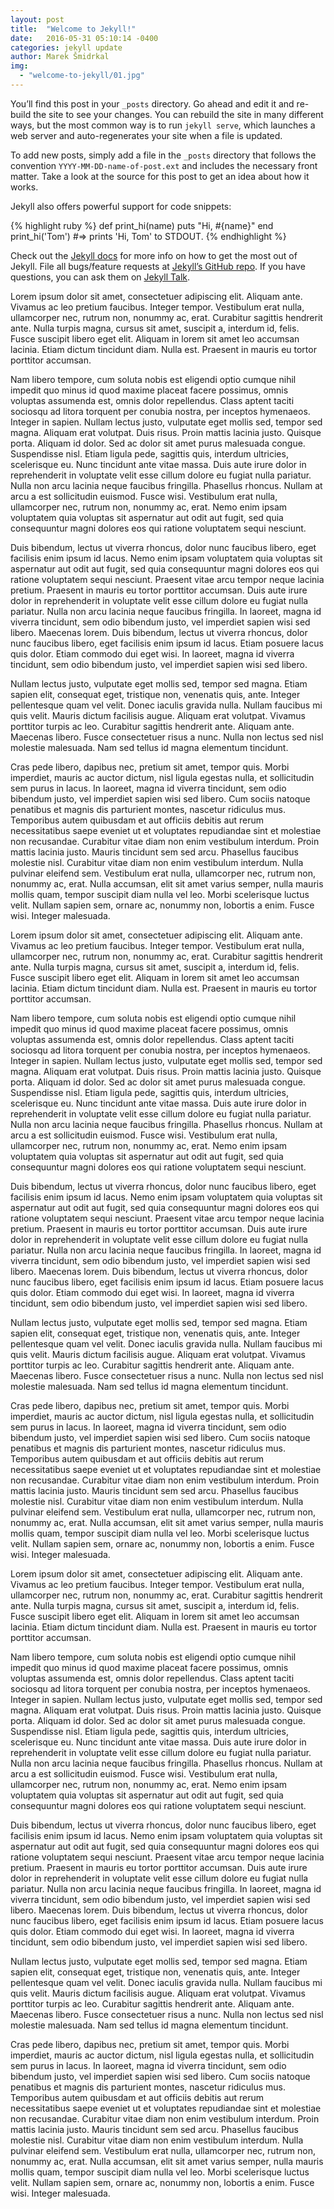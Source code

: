 ```yaml
---
layout: post
title:  "Welcome to Jekyll!"
date:   2016-05-31 05:10:14 -0400
categories: jekyll update
author: Marek Šmidrkal
img:
  - "welcome-to-jekyll/01.jpg"
---
```

You’ll find this post in your `_posts` directory. Go ahead and edit it and re-build the site to see your changes. You can rebuild the site in many different ways, but the most common way is to run `jekyll serve`, which launches a web server and auto-regenerates your site when a file is updated.

To add new posts, simply add a file in the `_posts` directory that follows the convention `YYYY-MM-DD-name-of-post.ext` and includes the necessary front matter. Take a look at the source for this post to get an idea about how it works.

Jekyll also offers powerful support for code snippets:

{% highlight ruby %}
def print_hi(name)
  puts "Hi, #{name}"
end
print_hi('Tom')
#=> prints 'Hi, Tom' to STDOUT.
{% endhighlight %}

Check out the [Jekyll docs][jekyll-docs] for more info on how to get the most out of Jekyll. File all bugs/feature requests at [Jekyll’s GitHub repo][jekyll-gh]. If you have questions, you can ask them on [Jekyll Talk][jekyll-talk].

[jekyll-docs]: http://jekyllrb.com/docs/home
[jekyll-gh]:   https://github.com/jekyll/jekyll
[jekyll-talk]: https://talk.jekyllrb.com/

<p>Lorem ipsum dolor sit amet, consectetuer adipiscing elit. Aliquam ante. Vivamus ac leo pretium faucibus. Integer tempor. Vestibulum erat nulla, ullamcorper nec, rutrum non, nonummy ac, erat. Curabitur sagittis hendrerit ante. Nulla turpis magna, cursus sit amet, suscipit a, interdum id, felis. Fusce suscipit libero eget elit. Aliquam in lorem sit amet leo accumsan lacinia. Etiam dictum tincidunt diam. Nulla est. Praesent in mauris eu tortor porttitor accumsan.</p>

<p>Nam libero tempore, cum soluta nobis est eligendi optio cumque nihil impedit quo minus id quod maxime placeat facere possimus, omnis voluptas assumenda est, omnis dolor repellendus. Class aptent taciti sociosqu ad litora torquent per conubia nostra, per inceptos hymenaeos. Integer in sapien. Nullam lectus justo, vulputate eget mollis sed, tempor sed magna. Aliquam erat volutpat. Duis risus. Proin mattis lacinia justo. Quisque porta. Aliquam id dolor. Sed ac dolor sit amet purus malesuada congue. Suspendisse nisl. Etiam ligula pede, sagittis quis, interdum ultricies, scelerisque eu. Nunc tincidunt ante vitae massa. Duis aute irure dolor in reprehenderit in voluptate velit esse cillum dolore eu fugiat nulla pariatur. Nulla non arcu lacinia neque faucibus fringilla. Phasellus rhoncus. Nullam at arcu a est sollicitudin euismod. Fusce wisi. Vestibulum erat nulla, ullamcorper nec, rutrum non, nonummy ac, erat. Nemo enim ipsam voluptatem quia voluptas sit aspernatur aut odit aut fugit, sed quia consequuntur magni dolores eos qui ratione voluptatem sequi nesciunt.</p>

<p>Duis bibendum, lectus ut viverra rhoncus, dolor nunc faucibus libero, eget facilisis enim ipsum id lacus. Nemo enim ipsam voluptatem quia voluptas sit aspernatur aut odit aut fugit, sed quia consequuntur magni dolores eos qui ratione voluptatem sequi nesciunt. Praesent vitae arcu tempor neque lacinia pretium. Praesent in mauris eu tortor porttitor accumsan. Duis aute irure dolor in reprehenderit in voluptate velit esse cillum dolore eu fugiat nulla pariatur. Nulla non arcu lacinia neque faucibus fringilla. In laoreet, magna id viverra tincidunt, sem odio bibendum justo, vel imperdiet sapien wisi sed libero. Maecenas lorem. Duis bibendum, lectus ut viverra rhoncus, dolor nunc faucibus libero, eget facilisis enim ipsum id lacus. Etiam posuere lacus quis dolor. Etiam commodo dui eget wisi. In laoreet, magna id viverra tincidunt, sem odio bibendum justo, vel imperdiet sapien wisi sed libero.</p>

<p>Nullam lectus justo, vulputate eget mollis sed, tempor sed magna. Etiam sapien elit, consequat eget, tristique non, venenatis quis, ante. Integer pellentesque quam vel velit. Donec iaculis gravida nulla. Nullam faucibus mi quis velit. Mauris dictum facilisis augue. Aliquam erat volutpat. Vivamus porttitor turpis ac leo. Curabitur sagittis hendrerit ante. Aliquam ante. Maecenas libero. Fusce consectetuer risus a nunc. Nulla non lectus sed nisl molestie malesuada. Nam sed tellus id magna elementum tincidunt.</p>

<p>Cras pede libero, dapibus nec, pretium sit amet, tempor quis. Morbi imperdiet, mauris ac auctor dictum, nisl ligula egestas nulla, et sollicitudin sem purus in lacus. In laoreet, magna id viverra tincidunt, sem odio bibendum justo, vel imperdiet sapien wisi sed libero. Cum sociis natoque penatibus et magnis dis parturient montes, nascetur ridiculus mus. Temporibus autem quibusdam et aut officiis debitis aut rerum necessitatibus saepe eveniet ut et voluptates repudiandae sint et molestiae non recusandae. Curabitur vitae diam non enim vestibulum interdum. Proin mattis lacinia justo. Mauris tincidunt sem sed arcu. Phasellus faucibus molestie nisl. Curabitur vitae diam non enim vestibulum interdum. Nulla pulvinar eleifend sem. Vestibulum erat nulla, ullamcorper nec, rutrum non, nonummy ac, erat. Nulla accumsan, elit sit amet varius semper, nulla mauris mollis quam, tempor suscipit diam nulla vel leo. Morbi scelerisque luctus velit. Nullam sapien sem, ornare ac, nonummy non, lobortis a enim. Fusce wisi. Integer malesuada.</p>

<p>Lorem ipsum dolor sit amet, consectetuer adipiscing elit. Aliquam ante. Vivamus ac leo pretium faucibus. Integer tempor. Vestibulum erat nulla, ullamcorper nec, rutrum non, nonummy ac, erat. Curabitur sagittis hendrerit ante. Nulla turpis magna, cursus sit amet, suscipit a, interdum id, felis. Fusce suscipit libero eget elit. Aliquam in lorem sit amet leo accumsan lacinia. Etiam dictum tincidunt diam. Nulla est. Praesent in mauris eu tortor porttitor accumsan.</p>

<p>Nam libero tempore, cum soluta nobis est eligendi optio cumque nihil impedit quo minus id quod maxime placeat facere possimus, omnis voluptas assumenda est, omnis dolor repellendus. Class aptent taciti sociosqu ad litora torquent per conubia nostra, per inceptos hymenaeos. Integer in sapien. Nullam lectus justo, vulputate eget mollis sed, tempor sed magna. Aliquam erat volutpat. Duis risus. Proin mattis lacinia justo. Quisque porta. Aliquam id dolor. Sed ac dolor sit amet purus malesuada congue. Suspendisse nisl. Etiam ligula pede, sagittis quis, interdum ultricies, scelerisque eu. Nunc tincidunt ante vitae massa. Duis aute irure dolor in reprehenderit in voluptate velit esse cillum dolore eu fugiat nulla pariatur. Nulla non arcu lacinia neque faucibus fringilla. Phasellus rhoncus. Nullam at arcu a est sollicitudin euismod. Fusce wisi. Vestibulum erat nulla, ullamcorper nec, rutrum non, nonummy ac, erat. Nemo enim ipsam voluptatem quia voluptas sit aspernatur aut odit aut fugit, sed quia consequuntur magni dolores eos qui ratione voluptatem sequi nesciunt.</p>

<p>Duis bibendum, lectus ut viverra rhoncus, dolor nunc faucibus libero, eget facilisis enim ipsum id lacus. Nemo enim ipsam voluptatem quia voluptas sit aspernatur aut odit aut fugit, sed quia consequuntur magni dolores eos qui ratione voluptatem sequi nesciunt. Praesent vitae arcu tempor neque lacinia pretium. Praesent in mauris eu tortor porttitor accumsan. Duis aute irure dolor in reprehenderit in voluptate velit esse cillum dolore eu fugiat nulla pariatur. Nulla non arcu lacinia neque faucibus fringilla. In laoreet, magna id viverra tincidunt, sem odio bibendum justo, vel imperdiet sapien wisi sed libero. Maecenas lorem. Duis bibendum, lectus ut viverra rhoncus, dolor nunc faucibus libero, eget facilisis enim ipsum id lacus. Etiam posuere lacus quis dolor. Etiam commodo dui eget wisi. In laoreet, magna id viverra tincidunt, sem odio bibendum justo, vel imperdiet sapien wisi sed libero.</p>

<p>Nullam lectus justo, vulputate eget mollis sed, tempor sed magna. Etiam sapien elit, consequat eget, tristique non, venenatis quis, ante. Integer pellentesque quam vel velit. Donec iaculis gravida nulla. Nullam faucibus mi quis velit. Mauris dictum facilisis augue. Aliquam erat volutpat. Vivamus porttitor turpis ac leo. Curabitur sagittis hendrerit ante. Aliquam ante. Maecenas libero. Fusce consectetuer risus a nunc. Nulla non lectus sed nisl molestie malesuada. Nam sed tellus id magna elementum tincidunt.</p>

<p>Cras pede libero, dapibus nec, pretium sit amet, tempor quis. Morbi imperdiet, mauris ac auctor dictum, nisl ligula egestas nulla, et sollicitudin sem purus in lacus. In laoreet, magna id viverra tincidunt, sem odio bibendum justo, vel imperdiet sapien wisi sed libero. Cum sociis natoque penatibus et magnis dis parturient montes, nascetur ridiculus mus. Temporibus autem quibusdam et aut officiis debitis aut rerum necessitatibus saepe eveniet ut et voluptates repudiandae sint et molestiae non recusandae. Curabitur vitae diam non enim vestibulum interdum. Proin mattis lacinia justo. Mauris tincidunt sem sed arcu. Phasellus faucibus molestie nisl. Curabitur vitae diam non enim vestibulum interdum. Nulla pulvinar eleifend sem. Vestibulum erat nulla, ullamcorper nec, rutrum non, nonummy ac, erat. Nulla accumsan, elit sit amet varius semper, nulla mauris mollis quam, tempor suscipit diam nulla vel leo. Morbi scelerisque luctus velit. Nullam sapien sem, ornare ac, nonummy non, lobortis a enim. Fusce wisi. Integer malesuada.</p>

<p>Lorem ipsum dolor sit amet, consectetuer adipiscing elit. Aliquam ante. Vivamus ac leo pretium faucibus. Integer tempor. Vestibulum erat nulla, ullamcorper nec, rutrum non, nonummy ac, erat. Curabitur sagittis hendrerit ante. Nulla turpis magna, cursus sit amet, suscipit a, interdum id, felis. Fusce suscipit libero eget elit. Aliquam in lorem sit amet leo accumsan lacinia. Etiam dictum tincidunt diam. Nulla est. Praesent in mauris eu tortor porttitor accumsan.</p>

<p>Nam libero tempore, cum soluta nobis est eligendi optio cumque nihil impedit quo minus id quod maxime placeat facere possimus, omnis voluptas assumenda est, omnis dolor repellendus. Class aptent taciti sociosqu ad litora torquent per conubia nostra, per inceptos hymenaeos. Integer in sapien. Nullam lectus justo, vulputate eget mollis sed, tempor sed magna. Aliquam erat volutpat. Duis risus. Proin mattis lacinia justo. Quisque porta. Aliquam id dolor. Sed ac dolor sit amet purus malesuada congue. Suspendisse nisl. Etiam ligula pede, sagittis quis, interdum ultricies, scelerisque eu. Nunc tincidunt ante vitae massa. Duis aute irure dolor in reprehenderit in voluptate velit esse cillum dolore eu fugiat nulla pariatur. Nulla non arcu lacinia neque faucibus fringilla. Phasellus rhoncus. Nullam at arcu a est sollicitudin euismod. Fusce wisi. Vestibulum erat nulla, ullamcorper nec, rutrum non, nonummy ac, erat. Nemo enim ipsam voluptatem quia voluptas sit aspernatur aut odit aut fugit, sed quia consequuntur magni dolores eos qui ratione voluptatem sequi nesciunt.</p>

<p>Duis bibendum, lectus ut viverra rhoncus, dolor nunc faucibus libero, eget facilisis enim ipsum id lacus. Nemo enim ipsam voluptatem quia voluptas sit aspernatur aut odit aut fugit, sed quia consequuntur magni dolores eos qui ratione voluptatem sequi nesciunt. Praesent vitae arcu tempor neque lacinia pretium. Praesent in mauris eu tortor porttitor accumsan. Duis aute irure dolor in reprehenderit in voluptate velit esse cillum dolore eu fugiat nulla pariatur. Nulla non arcu lacinia neque faucibus fringilla. In laoreet, magna id viverra tincidunt, sem odio bibendum justo, vel imperdiet sapien wisi sed libero. Maecenas lorem. Duis bibendum, lectus ut viverra rhoncus, dolor nunc faucibus libero, eget facilisis enim ipsum id lacus. Etiam posuere lacus quis dolor. Etiam commodo dui eget wisi. In laoreet, magna id viverra tincidunt, sem odio bibendum justo, vel imperdiet sapien wisi sed libero.</p>

<p>Nullam lectus justo, vulputate eget mollis sed, tempor sed magna. Etiam sapien elit, consequat eget, tristique non, venenatis quis, ante. Integer pellentesque quam vel velit. Donec iaculis gravida nulla. Nullam faucibus mi quis velit. Mauris dictum facilisis augue. Aliquam erat volutpat. Vivamus porttitor turpis ac leo. Curabitur sagittis hendrerit ante. Aliquam ante. Maecenas libero. Fusce consectetuer risus a nunc. Nulla non lectus sed nisl molestie malesuada. Nam sed tellus id magna elementum tincidunt.</p>

<p>Cras pede libero, dapibus nec, pretium sit amet, tempor quis. Morbi imperdiet, mauris ac auctor dictum, nisl ligula egestas nulla, et sollicitudin sem purus in lacus. In laoreet, magna id viverra tincidunt, sem odio bibendum justo, vel imperdiet sapien wisi sed libero. Cum sociis natoque penatibus et magnis dis parturient montes, nascetur ridiculus mus. Temporibus autem quibusdam et aut officiis debitis aut rerum necessitatibus saepe eveniet ut et voluptates repudiandae sint et molestiae non recusandae. Curabitur vitae diam non enim vestibulum interdum. Proin mattis lacinia justo. Mauris tincidunt sem sed arcu. Phasellus faucibus molestie nisl. Curabitur vitae diam non enim vestibulum interdum. Nulla pulvinar eleifend sem. Vestibulum erat nulla, ullamcorper nec, rutrum non, nonummy ac, erat. Nulla accumsan, elit sit amet varius semper, nulla mauris mollis quam, tempor suscipit diam nulla vel leo. Morbi scelerisque luctus velit. Nullam sapien sem, ornare ac, nonummy non, lobortis a enim. Fusce wisi. Integer malesuada.</p>
